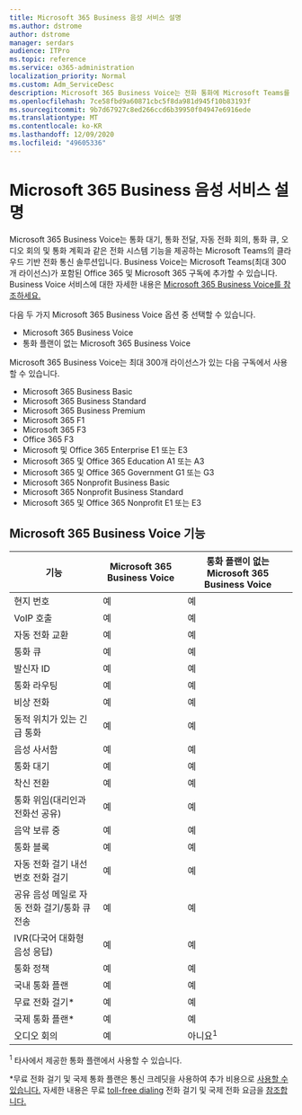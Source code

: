 ```yaml
---
title: Microsoft 365 Business 음성 서비스 설명
ms.author: dstrome
author: dstrome
manager: serdars
audience: ITPro
ms.topic: reference
ms.service: o365-administration
localization_priority: Normal
ms.custom: Adm_ServiceDesc
description: Microsoft 365 Business Voice는 전화 통화에 Microsoft Teams를 사용할 수 있는 추가 기능 서비스입니다. 이는 전화 시스템, 국내 통화 플랜, SMS 및 오디오 회의를 결합합니다.
ms.openlocfilehash: 7ce58fbd9a60871cbc5f8da981d945f10b83193f
ms.sourcegitcommit: 9b7d67927c8ed266ccd6b39950f04947e6916ede
ms.translationtype: MT
ms.contentlocale: ko-KR
ms.lasthandoff: 12/09/2020
ms.locfileid: "49605336"
---
```

# <a name="microsoft-365-business-voice-service-description"></a>Microsoft 365 Business 음성 서비스 설명

Microsoft 365 Business Voice는 통화 대기, 통화 전달, 자동 전화 회의, 통화 큐, 오디오 회의 및 통화 계획과 같은 전화 시스템 기능을 제공하는 Microsoft Teams의 클라우드 기반 전화 통신 솔루션입니다. Business Voice는 Microsoft Teams(최대 300개 라이선스)가 포함된 Office 365 및 Microsoft 365 구독에 추가할 수 있습니다. Business Voice 서비스에 대한 자세한 내용은 [Microsoft 365 Business Voice를 참조하세요.](https://docs.microsoft.com/MicrosoftTeams/business-voice/whats-business-voice)

다음 두 가지 Microsoft 365 Business Voice 옵션 중 선택할 수 있습니다.

- Microsoft 365 Business Voice
- 통화 플랜이 없는 Microsoft 365 Business Voice

Microsoft 365 Business Voice는 최대 300개 라이선스가 있는 다음 구독에서 사용할 수 있습니다.

- Microsoft 365 Business Basic
- Microsoft 365 Business Standard
- Microsoft 365 Business Premium
- Microsoft 365 F1
- Microsoft 365 F3
- Office 365 F3
- Microsoft 및 Office 365 Enterprise E1 또는 E3
- Microsoft 365 및 Office 365 Education A1 또는 A3
- Microsoft 365 및 Office 365 Government G1 또는 G3
- Microsoft 365 Nonprofit Business Basic
- Microsoft 365 Nonprofit Business Standard
- Microsoft 365 및 Office 365 Nonprofit E1 또는 E3

## <a name="microsoft-365-business-voice-features"></a>Microsoft 365 Business Voice 기능

| **기능**                                            | **Microsoft 365 Business Voice** | **통화 플랜이 없는 Microsoft 365 Business Voice** |
|--------------------------------------------------------|----------------------------------|-------------------------------------------------------|
| 현지 번호                                          | 예                              | 예                                                   |
| VoIP 호출                                           | 예                              | 예                                                   |
| 자동 전화 교환                                        | 예                              | 예                                                   |
| 통화 큐                                             | 예                              | 예                                                   |
| 발신자 ID                                              | 예                              | 예                                                   |
| 통화 라우팅                                           | 예                              | 예                                                   |
| 비상 전화                                      | 예                              | 예                                                   |
| 동적 위치가 있는 긴급 통화                | 예                              | 예                                                   |
| 음성 사서함                                             | 예                              | 예                                                   |
| 통화 대기                                              | 예                              | 예                                                   |
| 착신 전환                                        | 예                              | 예                                                   |
| 통화 위임(대리인과 전화선 공유)   | 예                              | 예                                                   |
| 음악 보류 중                                          | 예                              | 예                                                   |
| 통화 블록                                             | 예                              | 예                                                   |
| 자동 전화 걸기 내선 번호 전화 걸기                       | 예                              | 예                                                   |
| 공유 음성 메일로 자동 전화 걸기/통화 큐 전송 | 예                              | 예                                                   |
| IVR(다국어 대화형 음성 응답)          | 예                              | 예                                                   |
| 통화 정책                                         | 예                              | 예                                                   |
| 국내 통화 플랜                                  | 예                              | 예                                                    |
| 무료 전화 걸기\*                                    | 예                              | 예                                                    |
| 국제 통화 플랜\*                           | 예                              | 예                                                    |
| 오디오 회의                                     | 예                              | 아니요<sup>1</sup>                                                   |

<sup>1</sup> 타사에서 제공한 통화 플랜에서 사용할 수 있습니다.

\*무료 전화 걸기 및 국제 통화 플랜은 통신 크레딧을 사용하여 추가 비용으로 [사용할 수 있습니다.](https://docs.microsoft.com/microsoftteams/what-are-communications-credits) 자세한 내용은 무료 [toll-free dialing](https://docs.microsoft.com/microsoftteams/toll-free-dialing-limitations-and-restrictions) 전화 걸기 및 국제 전화 요금을 [참조합니다.](https://www.microsoft.com/microsoft-365/microsoft-teams/voice-calling?rtc=1#ow-download-rates)
